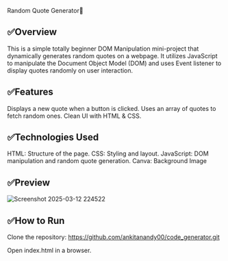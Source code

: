 Random Quote Generator💬

✅Overview
---------
This is a simple totally beginner DOM Manipulation mini-project that dynamically generates random quotes on a webpage. 
It utilizes JavaScript to manipulate the Document Object Model (DOM) and uses Event listener to display quotes randomly on user interaction.

✅Features
---------
Displays a new quote when a button is clicked.
Uses an array of quotes to fetch random ones.
Clean UI with HTML & CSS.

✅Technologies Used
------------------
HTML: Structure of the page.
CSS: Styling and layout.
JavaScript: DOM manipulation and random quote generation.
Canva: Background Image

✅Preview
------
![Screenshot 2025-03-12 224522](https://github.com/user-attachments/assets/83faf367-bd07-48ea-bb2f-eb2ee870ff6b)

✅How to Run
----------
Clone the repository:
https://github.com/ankitanandy00/code_generator.git

Open index.html in a browser.
